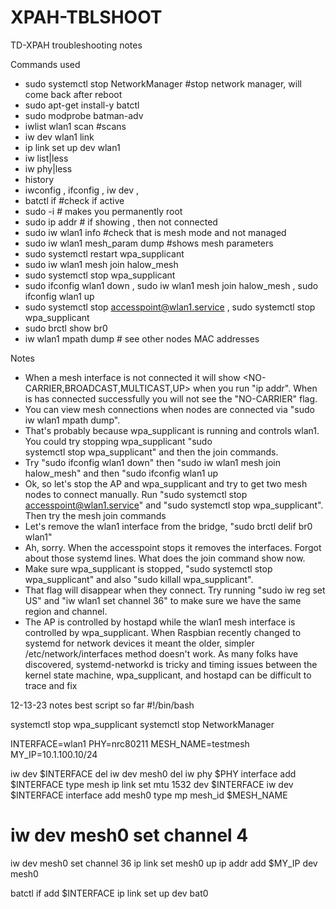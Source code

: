 # XPAH-TBLSHOOT
TD-XPAH troubleshooting notes

Commands used
 - sudo systemctl stop NetworkManager #stop network manager, will come back after reboot
 - sudo apt-get install-y batctl
 - sudo modprobe batman-adv
 - iwlist wlan1 scan   #scans
 - iw dev wlan1 link
 - ip link set up dev wlan1
 - iw list|less
 - iw phy|less
 - history
 - iwconfig , ifconfig , iw dev ,
 - batctl if #check if active 
 - sudo -i # makes you permanently root
 - sudo ip addr # if showing <no-carrier>, then not connected
 - sudo iw wlan1 info  #check that is mesh mode and not managed
 - sudo iw wlan1 mesh_param dump   #shows mesh parameters
 - sudo systemctl restart wpa_supplicant
 - sudo iw wlan1 mesh join halow_mesh
 - sudo systemctl stop wpa_supplicant
 - sudo ifconfig wlan1 down , sudo iw wlan1 mesh join halow_mesh , sudo ifconfig wlan1 up
 - sudo systemctl stop accesspoint@wlan1.service , sudo systemctl stop wpa_supplicant
 - sudo brctl show br0
 - iw wlan1 mpath dump # see other nodes MAC addresses

Notes
  - When a mesh interface is not connected it will show <NO-CARRIER,BROADCAST,MULTICAST,UP> when you run "ip addr".
When is has connected successfully you will not see the "NO-CARRIER" flag.
  - You can view mesh connections when nodes are connected via "sudo iw wlan1 mpath dump".
  - That's probably because wpa_supplicant is running and controls wlan1. You could try stopping wpa_supplicant "sudo   
 systemctl stop wpa_supplicant" and then the join commands.
  - Try "sudo ifconfig wlan1 down" then "sudo iw wlan1 mesh join halow_mesh" and then "sudo ifconfig wlan1 up
  - Ok, so let's stop the AP and wpa_supplicant and try to get two mesh nodes to connect manually. Run "sudo systemctl stop accesspoint@wlan1.service" and "sudo systemctl stop wpa_supplicant". Then try the mesh join commands
  - Let's remove the wlan1 interface from the bridge, "sudo brctl delif br0 wlan1"
  - Ah, sorry. When the accesspoint stops it removes the interfaces. Forgot about those systemd lines.
What does the join command show now.
  - Make sure wpa_supplicant is stopped, "sudo systemctl stop wpa_supplicant" and also "sudo killall wpa_supplicant".
  - That flag will disappear when they connect. Try running "sudo iw reg set US" and "iw wlan1 set channel 36" to make sure we have the same region and channel.
  - The AP is controlled by hostapd while the wlan1 mesh interface is controlled by wpa_supplicant. When Raspbian recently changed to systemd for network devices  it meant the older, simpler /etc/network/interfaces method doesn't work. As many folks have discovered, systemd-networkd is tricky and timing issues between the kernel state machine, wpa_supplicant, and hostapd can be difficult to trace and fix

12-13-23 notes
best script so far
#!/bin/bash

systemctl stop wpa_supplicant
systemctl stop NetworkManager




INTERFACE=wlan1
PHY=nrc80211
MESH_NAME=testmesh
MY_IP=10.1.100.10/24

iw dev $INTERFACE del
iw dev mesh0 del
iw phy $PHY interface add $INTERFACE type mesh
ip link set mtu 1532 dev $INTERFACE
iw dev $INTERFACE interface add mesh0 type mp mesh_id $MESH_NAME
# iw dev mesh0 set channel 4
iw dev mesh0 set channel 36
ip link set mesh0 up
ip addr add $MY_IP dev mesh0

batctl if add $INTERFACE
ip link set up dev bat0


